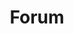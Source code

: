 ---
title: "Forum"
manualLink: "https://groups.google.com/g/protobuf"
manualLinkTarget: "_blank"
weight: 1040
---